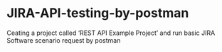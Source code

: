 # JIRA-API-testing-by-postman
Ceating a project called ‘REST API Example Project’ and run basic JIRA Software scenario request by postman
